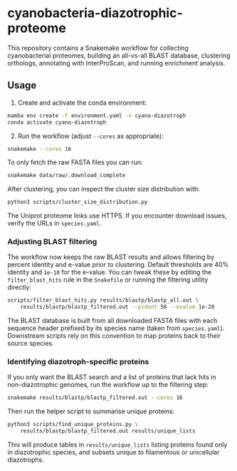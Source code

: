 # cyanobacteria-diazotrophic-proteome

This repository contains a Snakemake workflow for collecting cyanobacterial proteomes,
building an all-vs-all BLAST database, clustering orthologs, annotating with
InterProScan, and running enrichment analysis.

## Usage

1. Create and activate the conda environment:

```bash
mamba env create -f environment.yaml -n cyano-diazotroph
conda activate cyano-diazotroph
```

2. Run the workflow (adjust `--cores` as appropriate):

```bash
snakemake --cores 16
```

To only fetch the raw FASTA files you can run:

```bash
snakemake data/raw/.download_complete
```

After clustering, you can inspect the cluster size distribution with:

```bash
python3 scripts/cluster_size_distribution.py
```

The Uniprot proteome links use HTTPS. If you encounter download issues,
verify the URLs in `species.yaml`.

### Adjusting BLAST filtering

The workflow now keeps the raw BLAST results and allows filtering by
percent identity and e-value prior to clustering. Default thresholds are
40% identity and `1e-10` for the e-value. You can tweak these by editing
the `filter_blast_hits` rule in the `Snakefile` or running the filtering
utility directly:

```bash
scripts/filter_blast_hits.py results/blastp/blastp_all.out \
    results/blastp/blastp_filtered.out --pident 50 --evalue 1e-20
```

The BLAST database is built from all downloaded FASTA files with each
sequence header prefixed by its species name (taken from `species.yaml`).
Downstream scripts rely on this convention to map proteins back to their
source species.

### Identifying diazotroph-specific proteins

If you only want the BLAST search and a list of proteins that lack hits in non-diazotrophic genomes, run the workflow up to the filtering step:

```bash
snakemake results/blastp/blastp_filtered.out --cores 16
```

Then run the helper script to summarise unique proteins:

```bash
python3 scripts/find_unique_proteins.py \
    results/blastp/blastp_filtered.out results/unique_lists
```

This will produce tables in `results/unique_lists` listing proteins found only in diazotrophic species, and subsets unique to filamentous or unicellular diazotrophs.
